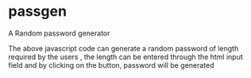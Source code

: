 # passgen
A Random password generator

The above javascript code can generate a random password of length required by the users , the length can be entered through the html input field and by clicking on the button, password will be generated 

